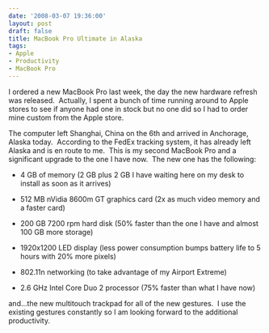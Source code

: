 ```yaml
---
date: '2008-03-07 19:36:00'
layout: post
draft: false
title: MacBook Pro Ultimate in Alaska
tags:
- Apple
- Productivity
- MacBook Pro
---
```


I ordered a new MacBook Pro last week, the day the new hardware refresh was released.  Actually, I spent a bunch of time running around to Apple stores to see if anyone had one in stock but no one did so I had to order mine custom from the Apple store.

The computer left Shanghai, China on the 6th and arrived in Anchorage, Alaska today.  According to the FedEx tracking system, it has already left Alaska and is en route to me.  This is my second MacBook Pro and a significant upgrade to the one I have now.  The new one has the following:



	
  * 4 GB of memory (2 GB plus 2 GB I have waiting here on my desk to install as soon as it arrives)

	
  * 512 MB nVidia 8600m GT graphics card (2x as much video memory and a faster card)

	
  * 200 GB 7200 rpm hard disk (50% faster than the one I have and almost 100 GB more storage)

	
  * 1920x1200 LED display (less power consumption bumps battery life to 5 hours with 20% more pixels)

	
  * 802.11n networking (to take advantage of my Airport Extreme)

	
  * 2.6 GHz Intel Core Duo 2 processor (75% faster than what I have now)


and...the new multitouch trackpad for all of the new gestures.  I use the existing gestures constantly so I am looking forward to the additional productivity.
